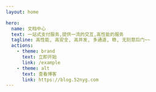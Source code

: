 ```yaml
---
layout: home

hero:
  name: 文档中心
  text: 一站式支付服务,提供一流的交互,高性能的服务
  tagline: 高性能, 高安全, 高并发, 多通道, 稳, 无刻意后门~~
  actions:
    - theme: brand
      text: 立即开始
      link: /example
    - theme: alt
      text: 查看博客
      link: https://blog.52nyg.com
---
```

